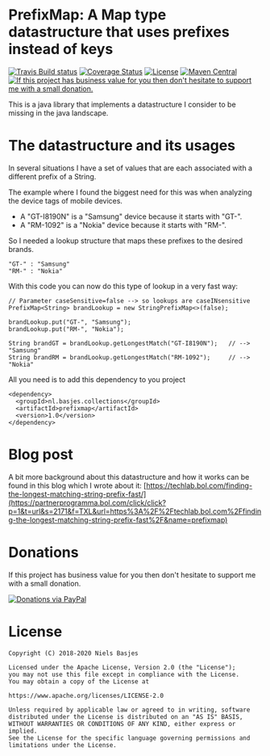 PrefixMap: A Map type datastructure that uses prefixes instead of keys
========================================
[![Travis Build status](https://api.travis-ci.org/nielsbasjes/prefixmap.png?branch=master)](https://travis-ci.org/nielsbasjes/prefixmap)
[![Coverage Status](https://coveralls.io/repos/github/nielsbasjes/prefixmap/badge.svg?branch=master)](https://coveralls.io/github/nielsbasjes/prefixmap?branch=master)
[![License](https://img.shields.io/:license-apache-blue.svg)](https://www.apache.org/licenses/LICENSE-2.0.html)
[![Maven Central](https://img.shields.io/maven-central/v/nl.basjes.collections/prefixmap.svg)](https://search.maven.org/#search%7Cga%7C1%7Cg%3A%22nl.basjes.collections%22)
[![If this project has business value for you then don't hesitate to support me with a small donation.](https://img.shields.io/badge/Donations-via%20Paypal-blue.svg)](https://www.paypal.me/nielsbasjes)

This is a java library that implements a datastructure I consider to be missing in the java landscape.

The datastructure and its usages
================================

In several situations I have a set of values that are each associated with a different prefix of a String.

The example where I found the biggest need for this was when analyzing the device tags of mobile devices.

- A "GT-I8190N" is a "Samsung" device because it starts with "GT-".
- A "RM-1092" is a "Nokia" device because it starts with "RM-".

So I needed a lookup structure that maps these prefixes to the desired brands.

    "GT-" : "Samsung"
    "RM-" : "Nokia"

With this code you can now do this type of lookup in a very fast way:

    // Parameter caseSensitive=false --> so lookups are caseINsensitive
    PrefixMap<String> brandLookup = new StringPrefixMap<>(false);

    brandLookup.put("GT-", "Samsung");
    brandLookup.put("RM-", "Nokia");

    String brandGT = brandLookup.getLongestMatch("GT-I8190N");   // --> "Samsung"
    String brandRM = brandLookup.getLongestMatch("RM-1092");     // --> "Nokia"

All you need is to add this dependency to you project

    <dependency>
      <groupId>nl.basjes.collections</groupId>
      <artifactId>prefixmap</artifactId>
      <version>1.0</version>
    </dependency>

Blog post
=========
A bit more background about this datastructure and how it works can be found in this blog which I wrote about it: [https://techlab.bol.com/finding-the-longest-matching-string-prefix-fast/](https://partnerprogramma.bol.com/click/click?p=1&t=url&s=2171&f=TXL&url=https%3A%2F%2Ftechlab.bol.com%2Ffinding-the-longest-matching-string-prefix-fast%2F&name=prefixmap)

Donations
===
If this project has business value for you then don't hesitate to support me with a small donation.

[![Donations via PayPal](https://img.shields.io/badge/Donations-via%20Paypal-blue.svg)](https://www.paypal.me/nielsbasjes)

License
=======

    Copyright (C) 2018-2020 Niels Basjes

    Licensed under the Apache License, Version 2.0 (the "License");
    you may not use this file except in compliance with the License.
    You may obtain a copy of the License at

    https://www.apache.org/licenses/LICENSE-2.0

    Unless required by applicable law or agreed to in writing, software
    distributed under the License is distributed on an "AS IS" BASIS,
    WITHOUT WARRANTIES OR CONDITIONS OF ANY KIND, either express or implied.
    See the License for the specific language governing permissions and
    limitations under the License.
